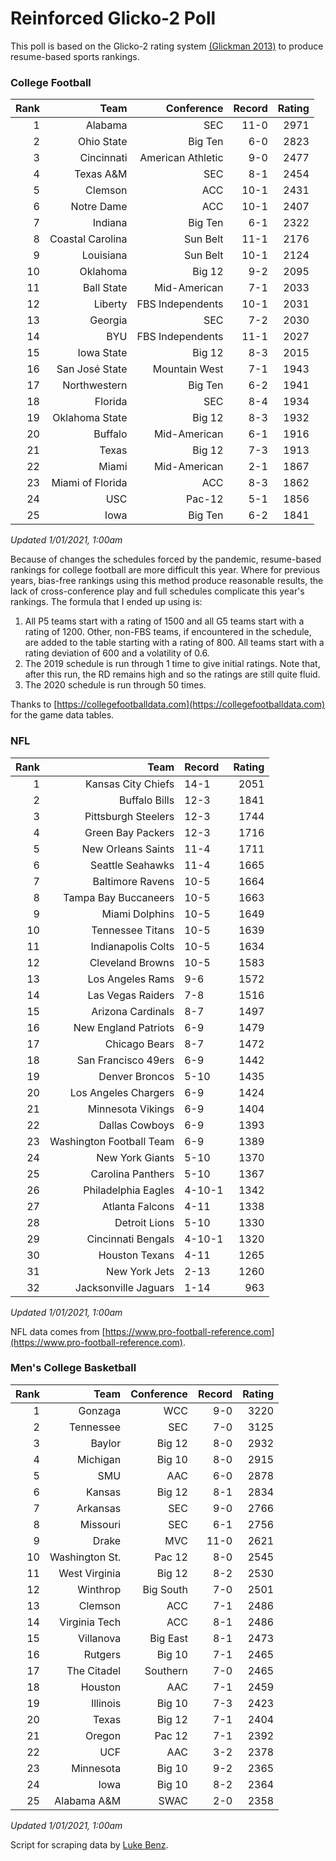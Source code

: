 # Reinforced Glicko-2 Poll

This poll is based on the Glicko-2 rating system [\(Glickman 2013\)](http://glicko.net/glicko/glicko2.pdf) to produce resume-based sports rankings.

### College Football
| Rank  | Team                 | Conference           | Record   | Rating |
| ---:  | ---:                 | ---:                 | ---:     | ---:   |
| 1     | Alabama              | SEC                  | 11-0     | 2971   |
| 2     | Ohio State           | Big Ten              | 6-0      | 2823   |
| 3     | Cincinnati           | American Athletic    | 9-0      | 2477   |
| 4     | Texas A&M            | SEC                  | 8-1      | 2454   |
| 5     | Clemson              | ACC                  | 10-1     | 2431   |
| 6     | Notre Dame           | ACC			      | 10-1     | 2407   |
| 7     | Indiana              | Big Ten              | 6-1      | 2322   |
| 8     | Coastal Carolina     | Sun Belt             | 11-1     | 2176   |
| 9     | Louisiana            | Sun Belt             | 10-1     | 2124   |
| 10    | Oklahoma             | Big 12               | 9-2      | 2095   |
| 11    | Ball State           | Mid-American         | 7-1      | 2033   |
| 12    | Liberty              | FBS Independents     | 10-1     | 2031   |
| 13    | Georgia              | SEC                  | 7-2      | 2030   |
| 14    | BYU                  | FBS Independents     | 11-1     | 2027   |
| 15    | Iowa State           | Big 12               | 8-3      | 2015   |
| 16    | San José State       | Mountain West        | 7-1      | 1943   |
| 17    | Northwestern         | Big Ten              | 6-2      | 1941   |
| 18    | Florida              | SEC                  | 8-4      | 1934   |
| 19    | Oklahoma State       | Big 12               | 8-3      | 1932   |
| 20    | Buffalo              | Mid-American         | 6-1      | 1916   |
| 21    | Texas                | Big 12               | 7-3      | 1913   |
| 22    | Miami		           | Mid-American         | 2-1      | 1867   |
| 23    | Miami of Florida     | ACC                  | 8-3      | 1862   |
| 24    | USC                  | Pac-12               | 5-1      | 1856   |
| 25    | Iowa                 | Big Ten              | 6-2      | 1841   |
_Updated 1/01/2021, 1:00am_

Because of changes the schedules forced by the pandemic, resume-based rankings for college football are more difficult this year. Where for previous years, bias-free rankings using this method produce reasonable results, the lack of cross-conference play and full schedules complicate this year's rankings. The formula that I ended up using is:

1. All P5 teams start with a rating of 1500 and all G5 teams start with a rating of 1200. Other, non-FBS teams, if encountered in the schedule, are added to the table starting with a rating of 800. All teams start with a rating deviation of 600 and a volatility of 0.6.
2. The 2019 schedule is run through 1 time to give initial ratings. Note that, after this run, the RD remains high and so the ratings are still quite fluid.
3. The 2020 schedule is run through 50 times.

Thanks to [https://collegefootballdata.com](https://collegefootballdata.com) for the game data tables.

### NFL
| Rank  | Team                       | Record   | Rating |
| ---:  | ---:                       | :---     | ---:   |
| 1     | Kansas City Chiefs         | 14-1     | 2051   |
| 2     | Buffalo Bills              | 12-3     | 1841   |
| 3     | Pittsburgh Steelers        | 12-3     | 1744   |
| 4     | Green Bay Packers          | 12-3     | 1716   |
| 5     | New Orleans Saints         | 11-4     | 1711   |
| 6     | Seattle Seahawks           | 11-4     | 1665   |
| 7     | Baltimore Ravens           | 10-5     | 1664   |
| 8     | Tampa Bay Buccaneers       | 10-5     | 1663   |
| 9     | Miami Dolphins             | 10-5     | 1649   |
| 10    | Tennessee Titans           | 10-5     | 1639   |
| 11    | Indianapolis Colts         | 10-5     | 1634   |
| 12    | Cleveland Browns           | 10-5     | 1583   |
| 13    | Los Angeles Rams           | 9-6      | 1572   |
| 14    | Las Vegas Raiders          | 7-8      | 1516   |
| 15    | Arizona Cardinals          | 8-7      | 1497   |
| 16    | New England Patriots       | 6-9      | 1479   |
| 17    | Chicago Bears              | 8-7      | 1472   |
| 18    | San Francisco 49ers        | 6-9      | 1442   |
| 19    | Denver Broncos             | 5-10     | 1435   |
| 20    | Los Angeles Chargers       | 6-9      | 1424   |
| 21    | Minnesota Vikings          | 6-9      | 1404   |
| 22    | Dallas Cowboys             | 6-9      | 1393   |
| 23    | Washington Football Team   | 6-9      | 1389   |
| 24    | New York Giants            | 5-10     | 1370   |
| 25    | Carolina Panthers          | 5-10     | 1367   |
| 26    | Philadelphia Eagles        | 4-10-1   | 1342   |
| 27    | Atlanta Falcons            | 4-11     | 1338   |
| 28    | Detroit Lions              | 5-10     | 1330   |
| 29    | Cincinnati Bengals         | 4-10-1   | 1320   |
| 30    | Houston Texans             | 4-11     | 1265   |
| 31    | New York Jets              | 2-13     | 1260   |
| 32    | Jacksonville Jaguars       | 1-14     | 963    |
_Updated 1/01/2021, 1:00am_

NFL data comes from [https://www.pro-football-reference.com](https://www.pro-football-reference.com).

### Men's College Basketball
| Rank  | Team                 | Conference | Record   | Rating |
| ---:  | ---:                 | ---:       | ---:     | ---:   |
| 1     | Gonzaga              | WCC        | 9-0      | 3220   |
| 2     | Tennessee            | SEC        | 7-0      | 3125   |
| 3     | Baylor               | Big 12     | 8-0      | 2932   |
| 4     | Michigan             | Big 10     | 8-0      | 2915   |
| 5     | SMU                  | AAC        | 6-0      | 2878   |
| 6     | Kansas               | Big 12     | 8-1      | 2834   |
| 7     | Arkansas             | SEC        | 9-0      | 2766   |
| 8     | Missouri             | SEC        | 6-1      | 2756   |
| 9     | Drake                | MVC        | 11-0     | 2621   |
| 10    | Washington St.       | Pac 12     | 8-0      | 2545   |
| 11    | West Virginia        | Big 12     | 8-2      | 2530   |
| 12    | Winthrop             | Big South  | 7-0      | 2501   |
| 13    | Clemson              | ACC        | 7-1      | 2486   |
| 14    | Virginia Tech        | ACC        | 8-1      | 2486   |
| 15    | Villanova            | Big East   | 8-1      | 2473   |
| 16    | Rutgers              | Big 10     | 7-1      | 2465   |
| 17    | The Citadel          | Southern   | 7-0      | 2465   |
| 18    | Houston              | AAC        | 7-1      | 2459   |
| 19    | Illinois             | Big 10     | 7-3      | 2423   |
| 20    | Texas                | Big 12     | 7-1      | 2404   |
| 21    | Oregon               | Pac 12     | 7-1      | 2392   |
| 22    | UCF                  | AAC        | 3-2      | 2378   |
| 23    | Minnesota            | Big 10     | 9-2      | 2365   |
| 24    | Iowa                 | Big 10     | 8-2      | 2364   |
| 25    | Alabama A&M          | SWAC       | 2-0      | 2358   |
_Updated 1/01/2021, 1:00am_

Script for scraping data by [Luke Benz](https://github.com/lbenz730/NCAA_Hoops).
